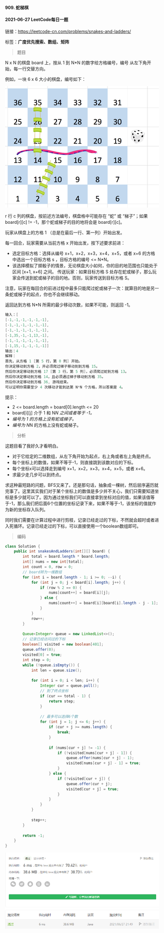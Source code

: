 #### 909. 蛇梯棋

#### 2021-06-27 LeetCode每日一题

链接：https://leetcode-cn.com/problems/snakes-and-ladders/

标签：**广度优先搜索、数组、矩阵**

> 题目

N x N 的棋盘 board 上，按从 1 到 N*N 的数字给方格编号，编号 从左下角开始，每一行交替方向。

例如，一块 6 x 6 大小的棋盘，编号如下：

![img](909.蛇梯棋.assets/snakes.png)

r 行 c 列的棋盘，按前述方法编号，棋盘格中可能存在 “蛇” 或 “梯子”；如果 board[r][c] != -1，那个蛇或梯子的目的地将会是 board[r][c]。

玩家从棋盘上的方格 1 （总是在最后一行、第一列）开始出发。

每一回合，玩家需要从当前方格 x 开始出发，按下述要求前进：

- 选定目标方格：选择从编号 x+1，x+2，x+3，x+4，x+5，或者 x+6 的方格中选出一个目标方格 s ，目标方格的编号 <= N*N。
- 该选择模拟了掷骰子的情景，无论棋盘大小如何，你的目的地范围也只能处于区间 [x+1, x+6] 之间。
  传送玩家：如果目标方格 S 处存在蛇或梯子，那么玩家会传送到蛇或梯子的目的地。否则，玩家传送到目标方格 S。 

注意，玩家在每回合的前进过程中最多只能爬过蛇或梯子一次：就算目的地是另一条蛇或梯子的起点，你也不会继续移动。

返回达到方格 N*N 所需的最少移动次数，如果不可能，则返回 -1。

```java
输入：[
[-1,-1,-1,-1,-1,-1],
[-1,-1,-1,-1,-1,-1],
[-1,-1,-1,-1,-1,-1],
[-1,35,-1,-1,13,-1],
[-1,-1,-1,-1,-1,-1],
[-1,15,-1,-1,-1,-1]]
输出：4
解释：
首先，从方格 1 [第 5 行，第 0 列] 开始。
你决定移动到方格 2，并必须爬过梯子移动到到方格 15。
然后你决定移动到方格 17 [第 3 行，第 5 列]，必须爬过蛇到方格 13。
然后你决定移动到方格 14，且必须通过梯子移动到方格 35。
然后你决定移动到方格 36, 游戏结束。
可以证明你需要至少 4 次移动才能到达第 N*N 个方格，所以答案是 4。
```

提示：

- 2 <= board.length = board[0].length <= 20
- board[i][j] 介于 1 和 N*N 之间或者等于 -1。*
- *编号为 1 的方格上没有蛇或梯子。*
- *编号为 N*N 的方格上没有蛇或梯子。

> 分析

这题目看了我好久才看明白。

- 对于它给定的二维数组，从左下角开始为起点，右上角或者左上角是终点。
- 每个坐标上的数值，如果不等于-1，则直接跳到该数对应的下标。
- 每个坐标x可以选择走到编号 x+1，x+2，x+3，x+4，x+5，或者 x+6。
- 求最少走几步可以到终点。

求这种最短路的问题，BFS又来了。还是那句话，抽象成一棵树，然后层序遍历就完事了。这里其实我们对于某个坐标上的数值是多少并不关心，我们只需要知道坐标是多少就可以了。因为通过坐标我们可以直接拿到坐标对应的值，如果该值等于-1，那么我们把后面6个位置的坐标记录下来，如果不等于-1，该坐标的值就作为新的坐标存入队列。

同时我们需要在计算过程中进行剪枝，记录已经走过的下标，不然就会超时或者进入死循环。记录已经走过的下标，可以直接使用一个boolean数组即可。

> 编码

```java
class Solution {
    public int snakesAndLadders(int[][] board) {
        int total = board.length * board.length;
        int[] nums = new int[total];
        int count = 0, row = 0;
        // board转为一维数组
        for (int i = board.length - 1; i >= 0; --i) {
            for (int j = 0; j < board[i].length; j++) {
                if (row % 2 == 0) {
                    nums[count++] = board[i][j];
                } else {
                    nums[count++] = board[i][board[i].length - j - 1];
                }
            }
            row++;
        }

        Queue<Integer> queue = new LinkedList<>();
        // 记录已经访问过的下标
        boolean[] visited = new boolean[401];
        queue.offer(0);
        visited[0] = true;
        int step = 0;
        while (!queue.isEmpty()) {
            int len = queue.size();
            
            for (int i = 0; i < len; i++) {
                Integer cur = queue.poll();
                // 到了终点坐标
                if (cur == total - 1) {
                    return step;
                }
                
                // 最多可以选择6个数
                for (int j = 1; j <= 6; j++) {
                    if (cur + j >= nums.length) {
                        break;
                    }
       
                    if (nums[cur + j] != -1) {
                        if (!visited[nums[cur + j] - 1]) {
                            queue.offer(nums[cur + j] - 1);
                            visited[nums[cur + j] - 1] = true;
                        }
                    } else {
                        if (!visited[cur + j]) {
                            queue.offer(cur + j);
                            visited[cur + j] = true;
                        }
                    }
                }
            }

            step++;
        }

        return -1;
    }
}
```

![image-20210627214942721](909.蛇梯棋.assets/image-20210627214942721.png)